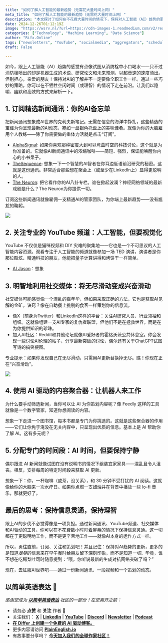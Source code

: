 ```yaml
---
title: "如何了解人工智能的最新趋势（无需花大量时间上网）"
meta_title: "如何了解人工智能的最新趋势（无需花大量时间上网）"
description: "本文探讨了如何在不花费大量时间的情况下，保持对人工智能（AI）趋势的更新。建议包括订阅精选新闻通讯、关注专业YouTube频道、利用社交媒体获取信息、使用AI驱动的内容聚合器，以及分配专门的时间段来阅读AI相关内容。这些策略旨在帮助读者高效获取最新AI动态，同时保持理智和轻松的心态。"
date: 2024-12-26T01:12:19Z
image: "https://wsrv.nl/?url=https://cdn-images-1.readmedium.com/v2/resize:fit:800/1*Rs_89rx4CHRtUxdDq2_gPg.png"
categories: ["Technology", "Machine Learning", "Data Science"]
author: "Rifx.Online"
tags: ["newsletters", "YouTube", "socialmedia", "aggregators", "schedules"]
draft: False

---
```




如今，跟上人工智能（AI）趋势的感觉有点像试图从消防栓中小口喝水——只不过消防栓喷出的却是机器生成的术语、研究论文和未来预测，以超音速的速度涌出。但别担心，亲爱的朋友！保持对AI的了解并不一定要像全职工作一样。通过一些巧妙的策略，你可以在不牺牲空闲时间（或理智）的情况下走在前沿。让我们以隐喻、幽默和高效的方式来解析一下。



## 1\. 订阅精选新闻通讯：你的AI备忘单

把新闻通讯想象成AI世界的克利夫斯笔记。无需在信息的海洋中挣扎，这些精选的宝藏为你呈现最新的AI动态，宛如一盘银色托盘上的美味佳肴。就像为你的大脑雇用个人教练——除了你需要做的重体力活就是点击“订阅”。

* [AlphaSignal](https://alphasignal.ai/): 如果你喜欢那种密度大到可以弯曲时空的科技讨论，这个就是为你准备的。它就像AI新闻通讯中的浓缩咖啡——简短、强烈，保证能唤醒你内心的小书呆子。
* [TheSequence](https://thesequence.substack.com/): 想象一下一个智慧的AI智者在你耳边低语前沿研究的秘密。这就是这份通讯。非常适合那些想在聚会上（或至少在LinkedIn上）显得更聪明的人。
* [The Neuron](https://www.theneurondaily.com/): 把它看作你的AI八卦专栏。谁在掀起波澜？神经网络领域的最新戏剧是什么？The Neuron为你提供一切。

订阅这些新闻通讯就像雇佣一支精通AI的管家团队，为你端上最新趋势——没有尴尬的鞠躬。

![](https://wsrv.nl/?url=https://cdn-images-1.readmedium.com/v2/resize:fit:800/1*8SFn8SUEhMDzH5sw7SdGgA.png)

## 2\. 关注专业的 YouTube 频道：人工智能，但要视觉化

YouTube 不仅仅是猫咪视频和 DIY 灾难的聚集地——它也是一个不可思议的人工智能内容资源。观看专注于人工智能的频道就像参加一场 TED 演讲，演讲者是你那位酷炫、精通科技的朋友，他能把量子计算讲得和烤饼干一样简单。

* [AI Jason](https://www.youtube.com/@AIJasonZ)：想象

## 3\. 明智地利用社交媒体：将无尽滑动变成兴奋滑动

社交媒体可能感觉像一个混乱的嘉年华，但如果采取正确的方法，它也是获取AI见解的金矿。诀窍？像在自助餐上挑剔的食客一样策划你的信息流。

* 像X（前身为Twitter）和LinkedIn这样的平台：关注AI研究人员、行业领袖和组织。这就像组建一支AI专家的复仇者联盟，但他们不是在拯救世界，而是在为你提供知识的珍珠。
* 加入AI社区：Reddit和其他论坛就像AI爱好者的霍格沃茨公共休息室。你会发现一些讨论AI伦理的帖子，分享最新突破的讨论，偶尔还有关于ChatGPT试图写诗的搞笑梗图。

专业提示：如果你发现自己在无尽滑动，只需用AI更新替换掉无尽。瞧！你现在正在“兴奋滑动”。

![](https://wsrv.nl/?url=https://cdn-images-1.readmedium.com/v2/resize:fit:800/1*496JOXkW8PwnxSS2Gz3gUg.png)

## 4\. 使用 AI 驱动的内容聚合器：让机器人来工作

为什么要手动筛选新闻，当你可以让 AI 为你策划内容呢？像 Feedly 这样的工具就像是一个数字管家，知道你想阅读的内容。

想象一下走进一个图书馆，每本书都是专门为你挑选的。这就是这些聚合器的作用——它们让你免于淹没在无关内容中，只呈现出优质的信息。基本上是 AI 帮助你了解 AI。这有多元呢？

## 5\. 分配专门的时间段：AI 时间，但要保持宁静

偶尔跟进 AI 新闻就像试图在没有说明书的情况下组装宜家家具——混乱且令人沮丧。相反，安排每周的特定时间段来获取 AI 更新。

想象一下：你，一杯咖啡（或茶，没关系），和 30 分钟不受打扰的 AI 阅读。这就像给你的大脑来一次水疗日。如果你点燃一支蜡烛并在背景中播放一些 lo-fi 音乐，那就更好了。

## 最后的思考：保持信息灵通，保持理智

跟上AI的步伐不必觉得像是一项负担。通过新闻通讯、YouTube频道、社交媒体和AI驱动的工具，你可以在不花费数小时盯着屏幕的情况下保持信息灵通。这一切都在于更聪明地工作，而不是更辛苦地工作——就像AI本身的运作方式一样。

所以，勇往直前，订阅、关注和策划吧！并且记住：保持对AI趋势的更新，更多的是知道*足够*的信息来在早午餐时给朋友留下深刻印象，而不是知道*一切*。毕竟，谁不想在吃鳄梨吐司时随意提到：“哦，你听说最新的生成对抗网络突破了吗？” 

现在，去征服AI世界吧——通过一份新闻通讯、一段视频和一个策划的动态。

## 以简单英语表达 🚀

*感谢您成为 [**以简单英语表达**](https://plainenglish.io/) 社区的一部分！在您离开之前：*

* 请务必 **点赞** 和 **关注** 作者 ️👏**️️**
* 关注我们： [**X**](https://x.com/inPlainEngHQ) \| [**LinkedIn**](https://www.linkedin.com/company/inplainenglish/) \| [**YouTube**](https://www.youtube.com/channel/UCtipWUghju290NWcn8jhyAw) \| [**Discord**](https://discord.gg/in-plain-english-709094664682340443) \| [**Newsletter**](https://newsletter.plainenglish.io/) \| [**Podcast**](https://open.spotify.com/show/7qxylRWKhvZwMz2WuEoua0)
* [**在 Differ 上创建一个免费的 AI 驱动博客。**](https://differ.blog/)
* 更多内容请访问 [**PlainEnglish.io**](https://plainenglish.io/)
* 有故事要分享吗？ [**今天加入我们的全球作家社区！**](https://formulatools.co/f/cJh1CStlo9jJmhIegBM9)

